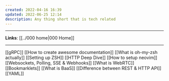```yaml
---
created: 2022-04-16 16:39
updated: 2022-06-25 12:14
description: Any thing short that is tech related
---
```

---
**Links**:  [[../000 home|000 Home]]

---

[[gRPC]]
[[How to create awesome documentation]]
[[What is oh-my-zsh actually]]
[[Setting up ZSH]]
[[HTTP Deep Dive]]
[[How to setup neovim]]
[[Websockets, Polling, SSE & Webhooks]]
[[What is WebRTC]]
[[Bookmarklets]]
[[What is BaaS]]
[[Difference between REST & HTTP API]]
[[YAML]]